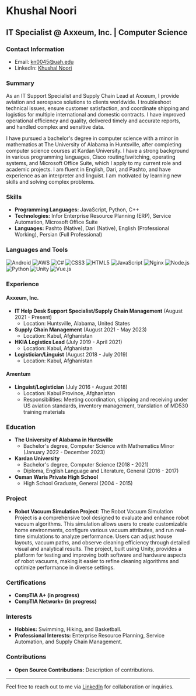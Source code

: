 # Khushal Noori

## IT Specialist @ Axxeum, Inc. | Computer Science

### Contact Information
- Email: [kn0045@uah.edu](mailto:kn0045@uah.edu)
- LinkedIn: [Khushal Noori](https://www.linkedin.com/in/khushal-noori-537763156)

### Summary
As an IT Support Specialist and Supply Chain Lead at Axxeum, I provide aviation and aerospace solutions to clients worldwide. I troubleshoot technical issues, ensure customer satisfaction, and coordinate shipping and logistics for multiple international and domestic contracts. I have improved operational efficiency and quality, delivered timely and accurate reports, and handled complex and sensitive data.

I have pursued a bachelor's degree in computer science with a minor in mathematics at The University of Alabama in Huntsville, after completing computer science courses at Kardan University. I have a strong background in various programming languages, Cisco routing/switching, operating systems, and Microsoft Office Suite, which I apply to my current role and academic projects. I am fluent in English, Dari, and Pashto, and have experience as an interpreter and linguist. I am motivated by learning new skills and solving complex problems.

### Skills
- **Programming Languages:** JavaScript, Python, C++
- **Technologies:** Infor Enterprise Resource Planning (ERP), Service Automation, Microsoft Office Suite
- **Languages:** Pashto (Native), Dari (Native), English (Professional Working), Persian (Full Professional)

### Languages and Tools

![Android](https://img.shields.io/badge/-Android-3DDC84?style=flat-square&logo=android&logoColor=white)
![AWS](https://img.shields.io/badge/-AWS-232F3E?style=flat-square&logo=amazon-aws&logoColor=white)
![C#](https://img.shields.io/badge/-C%23-239120?style=flat-square&logo=c-sharp&logoColor=white)
![CSS3](https://img.shields.io/badge/-CSS3-1572B6?style=flat-square&logo=css3)
![HTML5](https://img.shields.io/badge/-HTML5-E34F26?style=flat-square&logo=html5&logoColor=white)
![JavaScript](https://img.shields.io/badge/-JavaScript-F7DF1E?style=flat-square&logo=javascript&logoColor=black)
![Nginx](https://img.shields.io/badge/-Nginx-009639?style=flat-square&logo=nginx&logoColor=white)
![Node.js](https://img.shields.io/badge/-Node.js-339933?style=flat-square&logo=node.js&logoColor=white)
![Python](https://img.shields.io/badge/-Python-3776AB?style=flat-square&logo=python&logoColor=white)
![Unity](https://img.shields.io/badge/-Unity-000000?style=flat-square&logo=unity&logoColor=white)
![Vue.js](https://img.shields.io/badge/-Vue.js-4FC08D?style=flat-square&logo=vue.js&logoColor=white)

### Experience

#### Axxeum, Inc.
- **IT Help Desk Support Specialist/Supply Chain Management** (August 2021 - Present)
  - Location: Huntsville, Alabama, United States
- **Supply Chain Management** (August 2021 - May 2023)
  - Location: Kabul, Afghanistan
- **HKIA Logistics Lead** (July 2019 - April 2021)
  - Location: Kabul, Afghanistan
- **Logistician/Linguist** (August 2018 - July 2019)
  - Location: Kabul, Afghanistan

#### Amentum
- **Linguist/Logistician** (July 2016 - August 2018)
  - Location: Kabul Province, Afghanistan
  - Responsibilities: Meeting coordination, shipping and receiving under US aviation standards, inventory management, translation of MD530 training materials

### Education
- **The University of Alabama in Huntsville**
  - Bachelor's degree, Computer Science with Mathematics Minor (January 2022 - December 2023)
- **Kardan University**
  - Bachelor's degree, Computer Science (2018 - 2021)
  - Diploma, English Language and Literature, General (2016 - 2017)
- **Osman Waris Private High School**
  - High School Graduate, General (2004 - 2015)

### Project
- **Robot Vacuum Simulation Project**: The Robot Vacuum Simulation Project is a comprehensive tool designed to evaluate and enhance robot vacuum algorithms. This simulation allows users to create customizable home environments, configure various vacuum attributes, and run real-time simulations to analyze performance. Users can adjust house layouts, vacuum paths, and observe cleaning efficiency through detailed visual and analytical results. The project, built using Unity, provides a platform for testing and improving both software and hardware aspects of robot vacuums, making it easier to refine cleaning algorithms and optimize performance in diverse settings.

### Certifications
- **CompTIA A+ (in progress)**
- **CompTIA Network+ (in progress)**

### Interests
- **Hobbies:** Swimming, Hiking, and Basketball.
- **Professional Interests:** Enterprise Resource Planning, Service Automation, and Supply Chain Management.

### Contributions
- **Open Source Contributions:** Description of contributions.

---

Feel free to reach out to me via [LinkedIn](https://www.linkedin.com/in/khushal-noori-537763156) for collaboration or inquiries.
